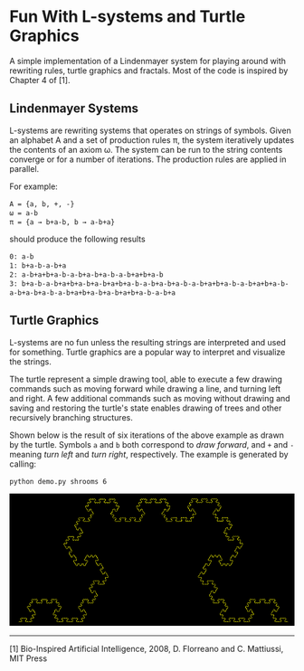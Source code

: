 Fun With L-systems and Turtle Graphics
======================================

A simple implementation of a Lindenmayer system for playing around with rewriting rules, turtle graphics and fractals.
Most of the code is inspired by Chapter 4 of [1].

Lindenmayer Systems
-------------------

L-systems are rewriting systems that operates on strings of symbols.
Given an alphabet A and a set of production rules π, the system iteratively updates the contents of an axiom ω.
The system can be run to the string contents converge or for a number of iterations.
The production rules are applied in parallel.

For example:

    A = {a, b, +, -}
    ω = a-b
    π = {a → b+a-b, b → a-b+a}

should produce the following results

    0: a-b
    1: b+a-b-a-b+a
    2: a-b+a+b+a-b-a-b+a-b+a-b-a-b+a+b+a-b
    3: b+a-b-a-b+a+b+a-b+a-b+a+b+a-b-a-b+a-b+a-b-a-b+a+b+a-b-a-b+a+b+a-b-a-b+a-b+a-b-a-b+a+b+a-b+a-b+a+b+a-b-a-b+a

Turtle Graphics
---------------

L-systems are no fun unless the resulting strings are interpreted and used for something.
Turtle graphics are a popular way to interpret and visualize the strings.

The turtle represent a simple drawing tool, able to execute a few drawing commands such as moving forward while drawing a line, and turning left and right.
A few additional commands such as moving without drawing and saving and restoring the turtle's state enables drawing of trees and other recursively branching structures.

Shown below is the result of six iterations of the above example as drawn by the turtle.
Symbols `a` and `b` both correspond to *draw forward*, and `+` and `-` meaning *turn left* and *turn right*, respectively.
The example is generated by calling:

    python demo.py shrooms 6

![Image of example fractal](https://github.com/kvalle/lindenmayer/raw/master/imgs/example.png)

---

[1] Bio-Inspired Artificial Intelligence, 2008, D. Florreano and C. Mattiussi, MIT Press

